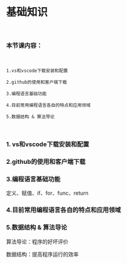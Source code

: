 # 基础知识

<br/>

### 本节课内容：

<br/>

    1.vs和vscode下载安装和配置

    2.github的使用和客户端下载

    3.编程语言基础功能

    4.目前常用编程语言各自的特点和应用领域

    5.数据结构 & 算法导论

<br/>

### 1. vs和vscode下载安装和配置

### 2.github的使用和客户端下载

### 3.编程语言基础功能

定义、赋值、if、for、func、return

### 4.目前常用编程语言各自的特点和应用领域

### 5.数据结构 & 算法导论

算法导论：程序的好坏评价

数据结构：提高程序运行的效率